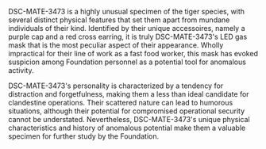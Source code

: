 DSC-MATE-3473 is a highly unusual specimen of the tiger species, with several distinct physical features that set them apart from mundane individuals of their kind. Identified by their unique accessoires, namely a purple cap and a red cross earring, it is truly DSC-MATE-3473's LED gas mask that is the most peculiar aspect of their appearance. Wholly impractical for their line of work as a fast food worker, this mask has evoked suspicion among Foundation personnel as a potential tool for anomalous activity.

DSC-MATE-3473's personality is characterized by a tendency for distraction and forgetfulness, making them a less than ideal candidate for clandestine operations. Their scattered nature can lead to humorous situations, although their potential for compromised operational security cannot be understated. Nevertheless, DSC-MATE-3473's unique physical characteristics and history of anomalous potential make them a valuable specimen for further study by the Foundation.